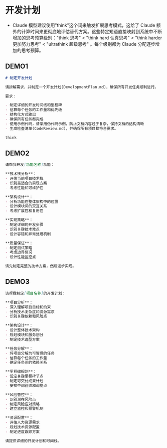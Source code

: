 # 开发计划

- Claude 模型建议使用"think"这个词来触发扩展思考模式，这给了 Claude 额外的计算时间来更彻底地评估替代方案。这些特定短语直接映射到系统中不断增加的思考预算级别："think 思考" < "think hard 认真思考" < "think harder 更加努力思考" < "ultrathink 超级思考" 。每个级别都为 Claude 分配逐步增加的思考预算。

## DEMO1

```md
# 制定开发计划

请拆解需求，并制定一个开发计划(DevelopmentPlan.md)，确保所有开发任务顺利进行。

要求：

- 制定详细的开发时间线和里程碑
- 估算每个任务的工作量和优先级
- 结构化方式输出
- 确保所有任务都完成
- 使用示例代码，请采用伪代码示例，防止文档内容过于复杂，保持文档的结构清晰
- 生成检查清单(CodeReview.md)，并确保所有项目都符合要求。

think
```

## DEMO2

```md
请帮我开发[功能名称]功能：

**技术栈分析**：
- 评估当前项目技术栈
- 识别最适合的实现方案
- 考虑性能和可维护性

**架构设计**：
- 分析功能在整体架构中的位置
- 设计模块间的交互关系
- 考虑扩展性和复用性

**实现策略**：
- 制定详细的开发步骤
- 识别关键技术难点
- 设计容错和异常处理机制

**质量保证**：
- 制定测试策略
- 考虑边界情况
- 设计性能监控点

请先制定完整的技术方案，然后逐步实现。
```

## DEMO3

```md
请帮我制定[项目名称]的开发计划：

**项目分析**：
- 深入理解项目目标和约束
- 分析技术复杂度和资源需求
- 识别关键依赖和风险点

**架构设计**：
- 设计整体技术架构
- 规划模块和服务划分
- 制定技术选型方案

**任务分解**：
- 将项目分解为可管理的任务
- 估算每个任务的工作量
- 确定任务间的依赖关系

**里程碑规划**：
- 设定关键里程碑节点
- 制定可交付成果计划
- 安排中间验收和调整点

**风险管控**：
- 识别潜在风险点
- 制定风险应对策略
- 建立监控和预警机制

**资源配置**：
- 评估人力资源需求
- 规划技术资源配置
- 制定进度跟踪方案

请提供详细的开发计划和时间线。
```
